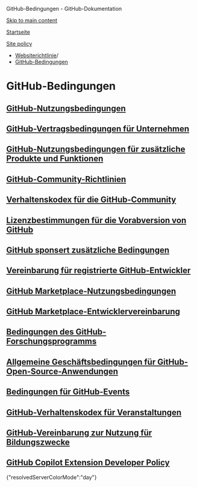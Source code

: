 GitHub-Bedingungen - GitHub-Dokumentation

[Skip to main content](#main-content)

[Startseite](/de)

[Site policy](/de/site-policy)

* [Websiterichtlinie](/de/site-policy)/
* [GitHub-Bedingungen](/de/site-policy/github-terms)

GitHub-Bedingungen
==========

[GitHub-Nutzungsbedingungen](/de/site-policy/github-terms/github-terms-of-service)
----------

[GitHub-Vertragsbedingungen für Unternehmen](/de/site-policy/github-terms/github-corporate-terms-of-service)
----------

[GitHub-Nutzungsbedingungen für zusätzliche Produkte und Funktionen](/de/site-policy/github-terms/github-terms-for-additional-products-and-features)
----------

[GitHub-Community-Richtlinien](/de/site-policy/github-terms/github-community-guidelines)
----------

[Verhaltenskodex für die GitHub-Community](/de/site-policy/github-terms/github-community-code-of-conduct)
----------

[Lizenzbestimmungen für die Vorabversion von GitHub](/de/site-policy/github-terms/github-pre-release-license-terms)
----------

[GitHub sponsert zusätzliche Bedingungen](/de/site-policy/github-terms/github-sponsors-additional-terms)
----------

[Vereinbarung für registrierte GitHub-Entwickler](/de/site-policy/github-terms/github-registered-developer-agreement)
----------

[GitHub Marketplace-Nutzungsbedingungen](/de/site-policy/github-terms/github-marketplace-terms-of-service)
----------

[GitHub Marketplace-Entwicklervereinbarung](/de/site-policy/github-terms/github-marketplace-developer-agreement)
----------

[Bedingungen des GitHub-Forschungsprogramms](/de/site-policy/github-terms/github-research-program-terms)
----------

[Allgemeine Geschäftsbedingungen für GitHub-Open-Source-Anwendungen](/de/site-policy/github-terms/github-open-source-applications-terms-and-conditions)
----------

[Bedingungen für GitHub-Events](/de/site-policy/github-terms/github-event-terms)
----------

[GitHub-Verhaltenskodex für Veranstaltungen](/de/site-policy/github-terms/github-event-code-of-conduct)
----------

[GitHub-Vereinbarung zur Nutzung für Bildungszwecke](/de/site-policy/github-terms/github-educational-use-agreement)
----------

[GitHub Copilot Extension Developer Policy](/de/site-policy/github-terms/github-copilot-extension-developer-policy)
----------

{"resolvedServerColorMode":"day"}
